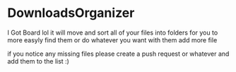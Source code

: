 # DownloadsOrganizer
I Got Board lol
it will move and sort all of your files into folders for you to more easyly find them or do whatever you want with them add more file

if you notice any missing files please create a push request or whatever and add them to the list 
:)
